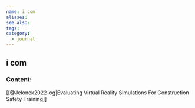 ```yaml
---
name: i com
aliases:
see also:
tags:
category:
  - journal
---
```


## i com

### Content:
[[@Jelonek2022-og|Evaluating Virtual Reality Simulations For Construction Safety Training]]